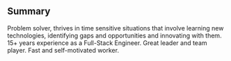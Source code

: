 ## Summary

Problem solver, thrives in time sensitive situations that involve learning new
technologies, identifying gaps and opportunities and innovating with them. 15+
years experience as a Full-Stack Engineer. Great leader and team player. Fast
and self-motivated worker.
